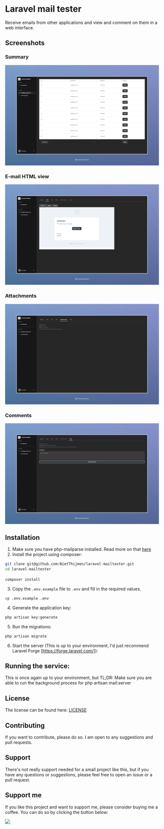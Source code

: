 # Laravel mail tester
Receive emails from other applications and view and comment on them in a web interface.


## Screenshots
### Summary
![Summary](./.github/assets/summary.png)

### E-mail HTML view
![E-mail HTML view](./.github/assets/email.png)

### Attachments
![E-mail text view](./.github/assets/attachments.png)

### Comments
![E-mail text view](./.github/assets/chat.png)

## Installation
1. Make sure you have php-mailparse installed. Read more on that [here](https://github.com/php-mime-mail-parser/php-mime-mail-parser)
2. Install the project using composer:
```bash
git clone git@github.com:NietThijmen/laravel-mailtester.git
cd laravel-mailtester

composer install
```
3. Copy the `.env.example` file to `.env` and fill in the required values.
```bash
cp .env.example .env
```
4. Generate the application key:
```bash
php artisan key:generate
```
5. Run the migrations:
```bash
php artisan migrate
```
6. Start the server (This is up to your environment, I'd just recommend Laravel Forge [https://forge.laravel.com/]):



## Running the service:
This is once again up to your environment, but TL;DR: Make sure you are able to run the background process for php artisan mail:server

## License
The license can be found here: [LICENSE](./LICENSE.md)

## Contributing
If you want to contribute, please do so. I am open to any suggestions and pull requests.

## Support
There's not really support needed for a small project like this, but if you have any questions or suggestions, please feel free to open an issue or a pull request.

## Support me
If you like this project and want to support me, please consider buying me a coffee. You can do so by clicking the button below:

<a href="https://www.buymeacoffee.com/nietthijmen"><img src="https://img.buymeacoffee.com/button-api/?text=Support me&emoji=❤️&slug=nietthijmen&button_colour=FFDD00&font_colour=000000&font_family=Inter&outline_colour=000000&coffee_colour=ffffff" /></a>

